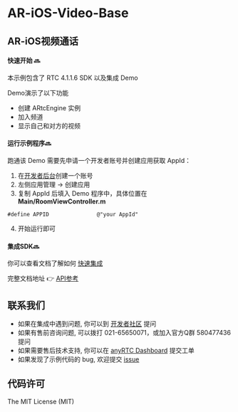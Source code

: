 # AR-iOS-Video-Base



## AR-iOS视频通话

#### 快速开始 🔜 

本示例包含了 RTC 4.1.1.6 SDK 以及集成 Demo

Demo演示了以下功能

- 创建 ARtcEngine 实例
- 加入频道
- 显示自己和对方的视频


#### 运行示例程序🔜

跑通该 Demo 需要先申请一个开发者账号并创建应用获取 AppId：

1. 在[开发者后台](https://console.anyrtc.io/signin/)创建一个账号
2. 左侧应用管理 -> 创建应用
3. 复制 AppId 后填入 Demo 程序中，具体位置在**Main/RoomViewController.m**

```
#define APPID               @"your AppId"
```

4. 开始运行即可



#### 集成SDK🔜

你可以查看文档了解如何 [快速集成](https://docs.anyrtc.io/rtc-ios/docs/ios/ios_rtc_guide)

完整文档地址 👉 [API参考](https://docs.anyrtc.io/rtc-ios/docs/ios/ios_rtc_overview)


## 联系我们

- 如果在集成中遇到问题, 你可以到 [开发者社区](https://bbs.anyrtc.io/) 提问
- 如果有售前咨询问题, 可以拨打 021-65650071，或加入官方Q群 580477436 提问
- 如果需要售后技术支持, 你可以在 [anyRTC Dashboard](https://console.anyrtc.io/) 提交工单
- 如果发现了示例代码的 bug, 欢迎提交 [issue](https://github.com/anyRTC/ArAndroidSDK/issues)

## 代码许可

The MIT License (MIT)

